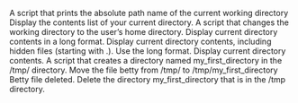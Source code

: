 A script that prints the absolute path name of the current working directory
Display the contents list of your current directory.
A script that changes the working directory to the user’s home directory.
Display current directory contents in a long format.
Display current directory contents, including hidden files (starting with .). Use the long format.
Display current directory contents.
A script that creates a directory named my_first_directory in the /tmp/ directory.
Move the file betty from /tmp/ to /tmp/my_first_directory
Betty file deleted.
Delete the directory my_first_directory that is in the /tmp directory.
